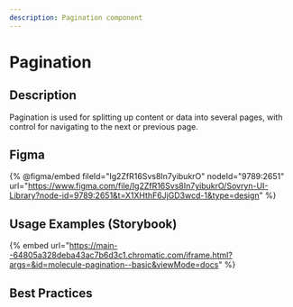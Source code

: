 ```yaml
---
description: Pagination component
---
```


# Pagination

## Description

Pagination is used for splitting up content or data into several pages, with control for navigating to the next or previous page.

## Figma

{% @figma/embed fileId="Ig2ZfR16Svs8In7yibukrO" nodeId="9789:2651" url="https://www.figma.com/file/Ig2ZfR16Svs8In7yibukrO/Sovryn-UI-Library?node-id=9789:2651&t=X1XHthF6JjGD3wcd-1&type=design" %}

## Usage Examples (Storybook)

{% embed url="https://main--64805a328deba43ac7b6d3c1.chromatic.com/iframe.html?args=&id=molecule-pagination--basic&viewMode=docs" %}

## Best Practices
